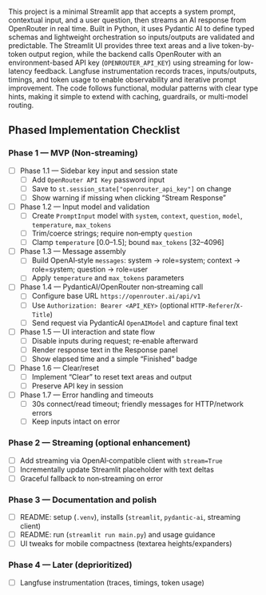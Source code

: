 This project is a minimal Streamlit app that accepts a system prompt, contextual input, and a user question, then streams an AI response from OpenRouter in real time. Built in Python, it uses Pydantic AI to define typed schemas and lightweight orchestration so inputs/outputs are validated and predictable. The Streamlit UI provides three text areas and a live token-by-token output region, while the backend calls OpenRouter with an environment-based API key (`OPENROUTER_API_KEY`) using streaming for low-latency feedback. Langfuse instrumentation records traces, inputs/outputs, timings, and token usage to enable observability and iterative prompt improvement. The code follows functional, modular patterns with clear type hints, making it simple to extend with caching, guardrails, or multi-model routing.

## Phased Implementation Checklist

### Phase 1 — MVP (Non‑streaming)
- [ ] Phase 1.1 — Sidebar key input and session state
  - [ ] Add `OpenRouter API Key` password input
  - [ ] Save to `st.session_state["openrouter_api_key"]` on change
  - [ ] Show warning if missing when clicking “Stream Response”

- [ ] Phase 1.2 — Input model and validation
  - [ ] Create `PromptInput` model with `system`, `context`, `question`, `model`, `temperature`, `max_tokens`
  - [ ] Trim/coerce strings; require non‑empty `question`
  - [ ] Clamp `temperature` [0.0–1.5]; bound `max_tokens` [32–4096]

- [ ] Phase 1.3 — Message assembly
  - [ ] Build OpenAI‑style `messages`: system → role=system; context → role=system; question → role=user
  - [ ] Apply `temperature` and `max_tokens` parameters

- [ ] Phase 1.4 — PydanticAI/OpenRouter non‑streaming call
  - [ ] Configure base URL `https://openrouter.ai/api/v1`
  - [ ] Use `Authorization: Bearer <API_KEY>` (optional `HTTP-Referer`/`X-Title`)
  - [ ] Send request via PydanticAI `OpenAIModel` and capture final text

- [ ] Phase 1.5 — UI interaction and state flow
  - [ ] Disable inputs during request; re‑enable afterward
  - [ ] Render response text in the Response panel
  - [ ] Show elapsed time and a simple “Finished” badge

- [ ] Phase 1.6 — Clear/reset
  - [ ] Implement “Clear” to reset text areas and output
  - [ ] Preserve API key in session

- [ ] Phase 1.7 — Error handling and timeouts
  - [ ] 30s connect/read timeout; friendly messages for HTTP/network errors
  - [ ] Keep inputs intact on error

### Phase 2 — Streaming (optional enhancement)
- [ ] Add streaming via OpenAI‑compatible client with `stream=True`
- [ ] Incrementally update Streamlit placeholder with text deltas
- [ ] Graceful fallback to non‑streaming on error

### Phase 3 — Documentation and polish
- [ ] README: setup (`.venv`), installs (`streamlit`, `pydantic-ai`, streaming client)
- [ ] README: run (`streamlit run main.py`) and usage guidance
- [ ] UI tweaks for mobile compactness (textarea heights/expanders)

### Phase 4 — Later (deprioritized)
- [ ] Langfuse instrumentation (traces, timings, token usage)
